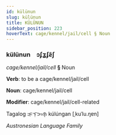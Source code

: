 ```yaml
---
id: külünun
slug: külünun
title: KÜLÜNUN
sidebar_position: 223
hoverText: cage/kennel/jail/cell § Noun
---
```


### külünun&emsp;<span kind="abugida">ɔʄʓʄƨ̃ʃ</span>

*cage/kennel/jail/cell* **§** Noun

**Verb**: to be a cage/kennel/jail/cell

**Noun**: cage/kennel/jail/cell

**Modifier**: cage/kennel/jail/cell-related

Tagalog ᜃᜓᜎᜓᜅᜈ᜔ kúlúngan [ˌkuˈlu.ŋɐn]

*Austronesian Language Family*